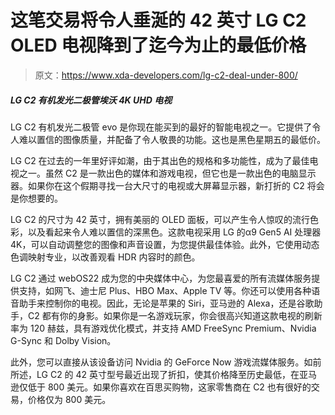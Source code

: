 # 这笔交易将令人垂涎的 42 英寸 LG C2 OLED 电视降到了迄今为止的最低价格

> 原文：<https://www.xda-developers.com/lg-c2-deal-under-800/>

##### LG C2 有机发光二极管埃沃 4K UHD 电视

LG C2 有机发光二极管 evo 是你现在能买到的最好的智能电视之一。它提供了令人难以置信的图像质量，并配备了令人敬畏的功能。这也是黑色星期五的最低价。

LG C2 在过去的一年里好评如潮，由于其出色的规格和多功能性，成为了最佳电视之一。虽然 C2 是一款出色的媒体和游戏电视，但它也是一款出色的电脑显示器。如果你在这个假期寻找一台大尺寸的电视或大屏幕显示器，新打折的 C2 将会是你想要的。

LG C2 的尺寸为 42 英寸，拥有美丽的 OLED 面板，可以产生令人惊叹的流行色彩，以及看起来令人难以置信的深黑色。这款电视采用 LG 的α9 Gen5 AI 处理器 4K，可以自动调整您的图像和声音设置，为您提供最佳体验。此外，它使用动态色调映射专业，以改善观看 HDR 内容时的颜色。

LG C2 通过 webOS22 成为您的中央媒体中心，为您最喜爱的所有流媒体服务提供支持，如网飞、迪士尼 Plus、HBO Max、Apple TV 等。你还可以使用各种语音助手来控制你的电视。因此，无论是苹果的 Siri，亚马逊的 Alexa，还是谷歌助手，C2 都有你的身影。如果你是一名游戏玩家，你会很高兴知道这款电视的刷新率为 120 赫兹，具有游戏优化模式，并支持 AMD FreeSync Premium、Nvidia G-Sync 和 Dolby Vision。

此外，您可以直接从该设备访问 Nvidia 的 GeForce Now 游戏流媒体服务。如前所述，LG C2 的 42 英寸型号最近出现了折扣，使其价格降至历史最低，在亚马逊仅低于 800 美元。如果你喜欢在百思买购物，这家零售商在 C2 也有很好的交易，价格仅为 800 美元。